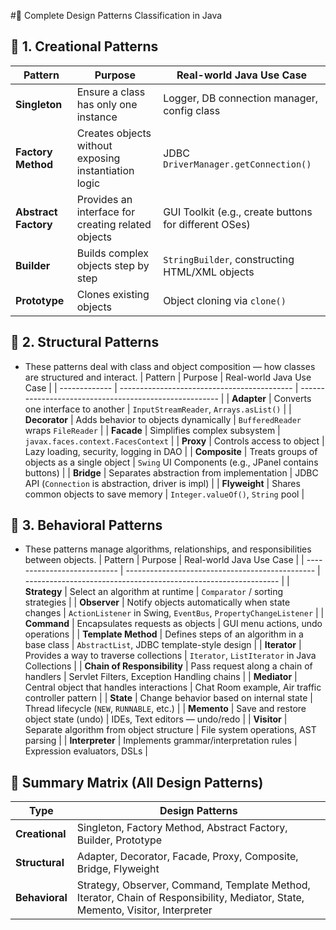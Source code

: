 #🎨 Complete Design Patterns Classification in Java
## 🔷 1. Creational Patterns
| Pattern              | Purpose                                              | Real-world Java Use Case                              |
| -------------------- | ---------------------------------------------------- | ----------------------------------------------------- |
| **Singleton**        | Ensure a class has only one instance                 | Logger, DB connection manager, config class           |
| **Factory Method**   | Creates objects without exposing instantiation logic | JDBC `DriverManager.getConnection()`                  |
| **Abstract Factory** | Provides an interface for creating related objects   | GUI Toolkit (e.g., create buttons for different OSes) |
| **Builder**          | Builds complex objects step by step                  | `StringBuilder`, constructing HTML/XML objects        |
| **Prototype**        | Clones existing objects                              | Object cloning via `clone()`                          |

## 🔶 2. Structural Patterns
 - These patterns deal with class and object composition — how classes are structured and interact.
| Pattern       | Purpose                                     | Real-world Java Use Case                               |
| ------------- | ------------------------------------------- | ------------------------------------------------------ |
| **Adapter**   | Converts one interface to another           | `InputStreamReader`, `Arrays.asList()`                 |
| **Decorator** | Adds behavior to objects dynamically        | `BufferedReader` wraps `FileReader`                    |
| **Facade**    | Simplifies complex subsystem                | `javax.faces.context.FacesContext`                     |
| **Proxy**     | Controls access to object                   | Lazy loading, security, logging in DAO                 |
| **Composite** | Treats groups of objects as a single object | `Swing` UI Components (e.g., JPanel contains buttons)  |
| **Bridge**    | Separates abstraction from implementation   | JDBC API (`Connection` is abstraction, driver is impl) |
| **Flyweight** | Shares common objects to save memory        | `Integer.valueOf()`, `String` pool                     |


## 🔁 3. Behavioral Patterns
 - These patterns manage algorithms, relationships, and responsibilities between objects.
| Pattern                     | Purpose                                         | Real-world Java Use Case                                        |
| --------------------------- | ----------------------------------------------- | --------------------------------------------------------------- |
| **Strategy**                | Select an algorithm at runtime                  | `Comparator` / sorting strategies                               |
| **Observer**                | Notify objects automatically when state changes | `ActionListener` in Swing, `EventBus`, `PropertyChangeListener` |
| **Command**                 | Encapsulates requests as objects                | GUI menu actions, undo operations                               |
| **Template Method**         | Defines steps of an algorithm in a base class   | `AbstractList`, JDBC template-style design                      |
| **Iterator**                | Provides a way to traverse collections          | `Iterator`, `ListIterator` in Java Collections                  |
| **Chain of Responsibility** | Pass request along a chain of handlers          | Servlet Filters, Exception Handling chains                      |
| **Mediator**                | Central object that handles interactions        | Chat Room example, Air traffic controller pattern               |
| **State**                   | Change behavior based on internal state         | Thread lifecycle (`NEW`, `RUNNABLE`, etc.)                      |
| **Memento**                 | Save and restore object state (undo)            | IDEs, Text editors — undo/redo                                  |
| **Visitor**                 | Separate algorithm from object structure        | File system operations, AST parsing                             |
| **Interpreter**             | Implements grammar/interpretation rules         | Expression evaluators, DSLs                                     |


## 🧠 Summary Matrix (All Design Patterns)
| Type           | Design Patterns                                                                                                                 |
| -------------- | ------------------------------------------------------------------------------------------------------------------------------- |
| **Creational** | Singleton, Factory Method, Abstract Factory, Builder, Prototype                                                                 |
| **Structural** | Adapter, Decorator, Facade, Proxy, Composite, Bridge, Flyweight                                                                 |
| **Behavioral** | Strategy, Observer, Command, Template Method, Iterator, Chain of Responsibility, Mediator, State, Memento, Visitor, Interpreter |

